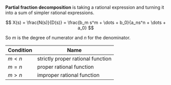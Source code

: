 **Partial fraction decomposition** is taking a rational expression and turning it into a sum of simpler rational expressions.

$$
X(s) = \frac{N(s)}{D(s)} = \frac{b_m s^m + \dots + b_0}{a_ns^n + \dots + a_0}
$$

So $m$ is the degree of numerator and $n$ for the denominator.

|Condition|Name|
|---------|----|
|$m<n$|strictly proper rational function|
|$m=n$|proper rational function|
|$m>n$|improper rational function|